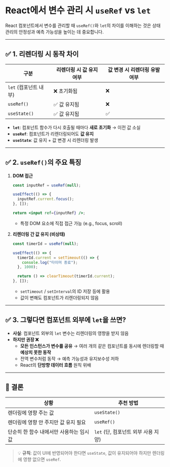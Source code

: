 # React에서 변수 관리 시 `useRef` vs `let`

React 컴포넌트에서 변수를 관리할 때 `useRef()`와 `let`의 차이를 이해하는 것은 상태 관리의 안정성과 예측 가능성을 높이는 데 중요합니다.

---

## ✅ 1. **리렌더링 시 동작 차이**

| 구분                  | 리렌더링 시 값 유지 여부 | 값 변경 시 리렌더링 유발 여부 |
| --------------------- | ------------------------ | ----------------------------- |
| `let` (컴포넌트 내부) | ❌ 초기화됨              | ❌                            |
| `useRef()`            | ✅ 값 유지됨             | ❌                            |
| `useState()`          | ✅ 값 유지됨             | ✅                            |

- **`let`**: 컴포넌트 함수가 다시 호출될 때마다 **새로 초기화** → 이전 값 소실
- **`useRef`**: 컴포넌트가 리렌더링되어도 **값 유지**
- **`useState`**: 값 유지 + 값 변경 시 리렌더링 발생

---

## ✅ 2. **`useRef()`의 주요 특징**

1. **DOM 접근**

   ```jsx
   const inputRef = useRef(null);

   useEffect(() => {
     inputRef.current.focus();
   }, []);

   return <input ref={inputRef} />;
   ```

   - 특정 DOM 요소에 직접 접근 가능 (e.g., focus, scroll)

2. **리렌더링 간 값 유지 (비상태)**

   ```jsx
   const timerId = useRef(null);

   useEffect(() => {
     timerId.current = setTimeout(() => {
       console.log("타이머 종료");
     }, 1000);

     return () => clearTimeout(timerId.current);
   }, []);
   ```

   - `setTimeout` / `setInterval`의 ID 저장 등에 활용
   - 값이 변해도 컴포넌트가 리렌더링되지 않음

---

## ✅ 3. **그렇다면 컴포넌트 외부에 `let`을 쓰면?**

- **사실**: 컴포넌트 외부의 `let` 변수는 리렌더링의 영향을 받지 않음
- **하지만 권장 ❌**
  - **모든 인스턴스가 변수를 공유** → 여러 개의 같은 컴포넌트를 동시에 렌더링할 때 **예상치 못한 동작**
  - 전역 변수처럼 동작 → 예측 가능성과 유지보수성 저하
  - React의 **단방향 데이터 흐름** 원칙 위배

---

## 🧠 결론

| 상황                                     | 추천 방법                           |
| ---------------------------------------- | ----------------------------------- |
| 렌더링에 영향 주는 값                    | `useState()`                        |
| 렌더링에 영향 안 주지만 값 유지 필요     | `useRef()`                          |
| 단순히 한 함수 내에서만 사용하는 임시 값 | `let` (단, 컴포넌트 외부 사용 지양) |

> 💡 **규칙**: 값이 UI에 반영되어야 한다면 `useState`, 값이 유지되어야 하지만 렌더링에 영향 없으면 `useRef`.
